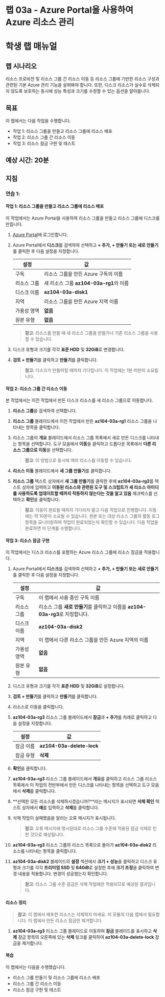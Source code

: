 ﻿---
lab:
    title: '03a - Azure Portal을 사용하여 Azure 리소스 관리'
    module: '모듈 03 - Azure 관리'
---

# 랩 03a - Azure Portal을 사용하여 Azure 리소스 관리
# 학생 랩 매뉴얼

## 랩 시나리오

리소스 프로비전 및 리소스 그룹 간 리소스 이동 등 리소스 그룹에 기반한 리소스 구성과 관련된 기본 Azure 관리 기능을 살펴봐야 합니다. 또한, 디스크 리소스가 실수로 삭제되지 않도록 보호하는 동시에 성능 특성과 크기를 수정할 수 있는 옵션을 알아봅니다.

## 목표

이 랩에서는 다음 작업을 수행합니다.

+ 작업 1: 리소스 그룹을 만들고 리소스 그룹에 리소스 배포
+ 작업 2: 리소스 그룹 간 리소스 이동
+ 작업 3: 리소스 잠금 구현 및 테스트

## 예상 시간: 20분

## 지침

### 연습 1:

#### 작업 1: 리소스 그룹을 만들고 리소스 그룹에 리소스 배포

이 작업에서는 Azure Portal을 사용하여 리소스 그룹을 만들고 리소스 그룹에 디스크를 만듭니다.

1. [Azure Portal](https://portal.azure.com)에 로그인합니다.

1. Azure Portal에서 **디스크**를 검색하여 선택하고 **+ 추가, + 만들기 또는 새로 만들기**를 클릭한 후 다음 설정을 지정합니다.

    |설정|값|
    |---|---|
    |구독| 리소스 그룹을 만든 Azure 구독의 이름 |
    |리소스 그룹| 새 리소스 그룹 **az104-03a-rg1**의 이름 |
    |디스크 이름| **az104-03a-disk1** |
    |지역| 리소스 그룹을 만든 Azure 지역 이름 |
    |가용성 영역| **없음** |
    |원본 유형| **없음** |

    >**참고**: 리소스를 만들 때 새 리소스 그룹을 만들거나 기존 리소스 그룹을 사용할 수 있습니다.

1. 디스크 유형과 크기를 각각 **표준 HDD** 및 **32GiB**로 변경합니다.

1. **검토 + 만들기**를 클릭하고 **만들기**를 클릭합니다.

    >**참고**: 디스크가 만들어질 때까지 기다립니다. 이 작업에는 1분 미만이 소요됩니다.

#### 작업 2: 리소스 그룹 간 리소스 이동 

본 작업에서는 이전 작업에서 만든 디스크 리소스를 새 리소스 그룹으로 이동합니다. 

1. **리소스 그룹**을 검색하여 선택합니다. 

1. **리소스 그룹** 블레이드에서 이전 작업에서 만든 **az104-03a-rg1** 리소스 그룹을 나타내는 항목을 클릭합니다.

1. 리소스 그룹의 **개요** 블레이드에서 리소스 그룹 목록에서 새로 만든 디스크를 나타내는 항목을 선택합니다. 도구 모음에서 **이동**을 클릭하고 드롭다운 목록에서 **다른 리소스 그룹으로 이동**을 선택합니다.

    >**참고**: 이 방법으로 동시에 여러 리소스를 이동할 수 있습니다. 

1. **리소스 이동** 블레이드에서 **새 그룹 만들기**를 클릭합니다.

1. **리소스 그룹** 텍스트 상자에서 **새 그룹 만들기**를 클릭한 후에 **az104-03a-rg2**를 텍스트 상자에 입력하고 **이동된 리소스와 관련된 도구 및 스크립트가 새 리소스 아이디를 사용하도록 업데이트할 때까지 작동하지 않는다는 것을 알고 있음** 체크박스를 선택하고 **확인**을 클릭합니다.

    >**참고**: 이동이 완료될 때까지 기다리지 말고 다음 작업으로 진행합니다. 이동에는 약 10분이 소요될 수 있습니다. 원본 또는 대상 리소스 그룹의 활동 로그 항목을 모니터링하여 작업이 완료되었는지 확인할 수 있습니다. 다음 작업을 완료하면 이 단계를 수행합니다.

#### 작업 3: 리소스 잠금 구현

이 작업에서는 디스크 리소스를 포함하는 Azure 리소스 그룹에 리소스 잠금을 적용합니다.

1. Azure Portal에서 **디스크**를 검색하여 선택하고 **+ 추가, + 만들기 또는 새로 만들기**를 클릭한 후 다음 설정을 지정합니다.

    |설정|값|
    |---|---|
    |구독| 이 랩에서 사용 중인 구독 이름 |
    |리소스 그룹| 리소스 그룹 **새로 만들기**를 클릭하고 이름을 **az104-03a-rg3**로 지정합니다. |
    |디스크 이름| **az104-03a-disk2** |
    |지역| 이 랩에서 다른 리소스 그룹을 만든 Azure 지역의 이름 |
    |가용성 영역| **없음** |
    |원본 유형| **없음** |

1. 디스크 유형과 크기를 각각 **표준 HDD** 및 **32GiB**로 설정합니다.

1. **검토 + 만들기**를 클릭하고 **만들기**를 클릭합니다.

1. 리소스로 이동을 클릭합니다. 

1. **az104-03a-rg3** 리소스 그룹 블레이드에서 **잠금**과 **+ 추가**를 차례로 클릭하고 다음 설정을 지정합니다.

    |설정|값|
    |---|---|
    |잠금 이름| **az104-03a-delete-lock** |
    |잠금 유형| **삭제** |
    
1. **확인**을 클릭합니다.    

1. **az104-03a-rg3** 리소스 그룹 블레이드에서 **개요**를 클릭하고 리소스 그룹 리소스 목록에서 이 작업의 전반부에서 만든 디스크를 나타내는 항목을 선택하고 도구 모음에서 **삭제**를 클릭합니다. 

1. **선택한 모든 리소스를 삭제하시겠습니까?**라는 메시지가 표시되면 **삭제 확인** 텍스트 상자에서 **예**를 입력하고 **삭제**를 클릭합니다.

1. 삭제 작업이 실패했음을 알리는 오류 메시지가 표시됩니다. 

    >**참고**: 오류 메시지에 명시된대로 리소스 그룹 수준에 적용된 잠금 삭제로 인한 것으로 예상됩니다.

1. **az104-03a-rg3** 리소스 그룹의 리소스 목록으로 돌아가 **az104-03a-disk2** 리소스를 나타내는 항목을 클릭합니다. 

1. **az104-03a-disk2** 블레이드의 **설정** 섹션에서 **크기 + 성능**을 클릭하고 디스크 유형과 크기를 각각 **프리미엄 SSD** 및 **64GiB**로 설정한 후에 **크기 조정**을 클릭하여 변경 내용을 적용합니다. 변경이 성공했는지 확인합니다.

    >**참고**: 리소스 그룹 수준 잠금은 삭제 작업에만 적용되므로 예상된 결과입니다. 

#### 리소스 정리

   >**참고**: 이 랩에서 배포한 리소스는 삭제하지 마세요. 이 모듈의 다음 랩에서 필요합니다. 이 랩에서 만든 리소스 잠금만 제거합니다.

1. **az104-03a-rg3** 리소스 그룹 블레이드로 이동하여 **잠금** 블레이드를 표시하고 **삭제** 잠금 항목의 오른쪽에 있는 **삭제** 링크를 클릭하여 **az104-03a-delete-lock** 잠금을 제거합니다.

#### 복습

이 랩에서는 다음을 수행했습니다.

- 리소스 그룹 만들기 및 리소스 그룹에 리소스 배포
- 리소스 그룹 간 리소스 이동
- 리소스 잠금 구현 및 테스트
